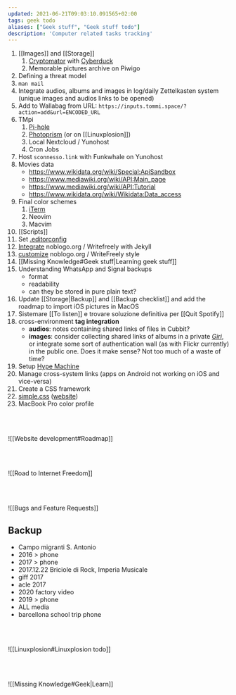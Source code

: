 ```yaml
---
updated: 2021-06-21T09:03:10.091565+02:00
tags: geek todo
aliases: ["Geek stuff", "Geek stuff todo"]
description: 'Computer related tasks tracking'
---
```

1. [[Images]] and [[Storage]]
	1. [Cryptomator](https://cryptomator.org/ 'Cryptomator') with [Cyberduck](https://cyberduck.io/ 'Cyberduck')
	1. Memorable pictures archive on Piwigo
1. Defining a threat model
2. `man mail`
3. Integrate audios, albums and images in log/daily Zettelkasten system (unique images and audios links to be opened)
4. Add to Wallabag from URL: `https://inputs.tommi.space/?action=add&url=ENCODED_URL`
5. TMpi
	1. [Pi-hole](https://pi-hole.net 'Network-wide Ad Blocking')
	2. [Photoprism](https://docs.photoprism.org/getting-started/raspberry-pi/ 'Running PhotoPrism on a Raspberry Pi') (or on [[Linuxplosion]])
	3. Local Nextcloud / Yunohost
	4. Cron Jobs
6. Host `sconnesso.link` with Funkwhale on Yunohost
7. Movies data
	- https://www.wikidata.org/wiki/Special:ApiSandbox
	- https://www.mediawiki.org/wiki/API:Main_page
	- https://www.mediawiki.org/wiki/API:Tutorial
	- https://www.wikidata.org/wiki/Wikidata:Data_access
8. Final color schemes
	1. [iTerm](http://www.iterm2colorschemes.com/ "iTerm2 Color Schemes")
	2. Neovim
	3. Macvim
9. [[Scripts]]
10. Set [.editorconfig](https://editorconfig.org/ 'editorconfig')
11. [Integrate](https://github.com/cjeller1592/WriteFreely-API) noblogo.org / Writefreely with Jekyll
12. [customize](https://writefreely.org/docs/latest/writer/css) noblogo.org / WriteFreely style
13. [[Missing Knowledge#Geek stuff|Learning geek stuff]]
14. Understanding WhatsApp and Signal backups
	- format
	- readability
	- can they be stored in pure plain text?
15. Update [[Storage|Backup]] and [[Backup checklist]] and add the roadmap to import iOS pictures in MacOS
16. Sistemare [[To listen]] e trovare soluzione definitiva per [[Quit Spotify]]
17. cross-environment **tag integration**
	- **audios**: notes containing shared links of files in Cubbit?
	- **images**: consider collecting shared links of albums in a private *[Giri](/giri 'Giri')*, or integrate some sort of authentication wall (as with Flickr currently) in the public one. Does it make sense? Not too much of a waste of time?
18. Setup [Hype Machine](https://hypem.com)
19. Manage cross-system links (apps on Android not working on iOS and vice-versa)
20. Create a CSS framework
21. [simple.css](https://github.com/xplosionmind/simple.css) ([website](https://simplecss.org))
22. MacBook Pro color profile

<br>
<br>

![[Website development#Roadmap]]

<br>
<br>

![[Road to Internet Freedom]]

<br>
<br>

![[Bugs and Feature Requests]]

## Backup

- Campo migranti S. Antonio
- 2016 \> phone
- 2017 \> phone
- 2017.12.22 Briciole di Rock, Imperia Musicale
- giff 2017
- acle 2017
- 2020 factory video
- 2019 \> phone
- ALL media
- barcellona school trip phone

<br>
<br>

![[Linuxplosion#Linuxplosion todo]]

<br>
<br>

![[Missing Knowledge#Geek|Learn]]

[Yunohost]: https://yunohost.org/ 'Yunohost'
